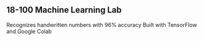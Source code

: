 ## 18-100 Machine Learning Lab

Recognizes handwritten numbers with 96% accuracy
Built with TensorFlow and Google Colab

